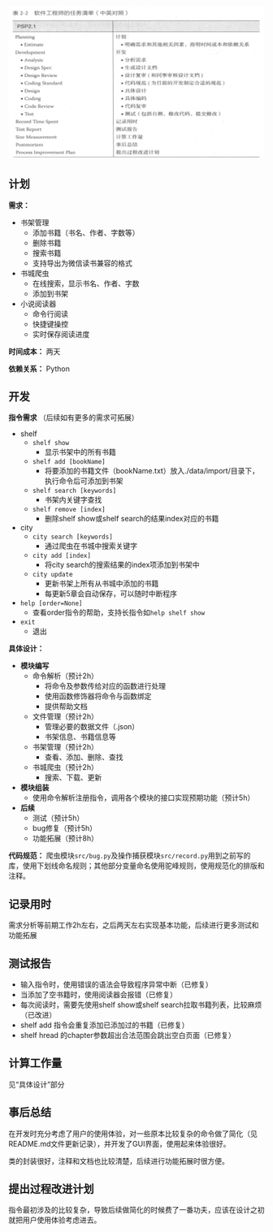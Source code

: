 ![](fig/psp.png)

## 计划
**需求：**
- 书架管理
  - 添加书籍（书名、作者、字数等）
  - 删除书籍
  - 搜索书籍
  - 支持导出为微信读书兼容的格式
- 书城爬虫
  - 在线搜索，显示书名、作者、字数
  - 添加到书架
- 小说阅读器
  - 命令行阅读
  - 快捷键操控
  - 实时保存阅读进度

**时间成本：** 两天

**依赖关系：** Python

## 开发

**指令需求** （后续如有更多的需求可拓展）
- shelf
  - `shelf show`
    - 显示书架中的所有书籍
  - `shelf add [bookName]`
    - 将要添加的书籍文件（bookName.txt）放入./data/import/目录下，执行命令后可添加到书架
  - `shelf search [keywords]`
    - 书架内关键字查找
  - `shelf remove [index]`
    - 删除shelf show或shelf search的结果index对应的书籍
- city
  - `city search [keywords]`
    - 通过爬虫在书城中搜索关键字
  - `city add [index]`
    - 将city search的搜索结果的index项添加到书架中
  - `city update`
    - 更新书架上所有从书城中添加的书籍
    - 每更新5章会自动保存，可以随时中断程序
- `help [order=None]`
  - 查看order指令的帮助，支持长指令如`help shelf show`
- `exit`
  - 退出

**具体设计：**
- **模块编写**
  - 命令解析（预计2h）
    - 将命令及参数传给对应的函数进行处理
    - 使用函数修饰器将命令与函数绑定
    - 提供帮助文档
  - 文件管理（预计2h）
    - 管理必要的数据文件（.json）
    - 书架信息、书籍信息等
  - 书架管理（预计2h）
    - 查看、添加、删除、查找
  - 书城爬虫（预计2h）
    - 搜索、下载、更新
- **模块组装**
  - 使用命令解析注册指令，调用各个模块的接口实现预期功能（预计5h）
- **后续**
  - 测试（预计5h）
  - bug修复（预计5h）
  - 功能拓展（预计8h）

**代码规范：** 爬虫模块`src/bug.py`及操作捕获模块`src/record.py`用到之前写的库，使用下划线命名规则；其他部分变量命名使用驼峰规则，使用规范化的排版和注释。

## 记录用时
需求分析等前期工作2h左右，之后两天左右实现基本功能，后续进行更多测试和功能拓展

## 测试报告
- 输入指令时，使用错误的语法会导致程序异常中断（已修复）
- 当添加了空书籍时，使用阅读器会报错（已修复）
- 每次阅读时，需要先使用shelf show或shelf search拉取书籍列表，比较麻烦（已改进）
- shelf add 指令会重复添加已添加过的书籍（已修复）
- shelf hread 的chapter参数超出合法范围会跳出空白页面（已修复）

## 计算工作量
见“具体设计”部分

## 事后总结
在开发时充分考虑了用户的使用体验，对一些原本比较复杂的命令做了简化（见README.md文件更新记录），并开发了GUI界面，使用起来体验很好。

类的封装很好，注释和文档也比较清楚，后续进行功能拓展时很方便。

## 提出过程改进计划
指令最初涉及的比较复杂，导致后续做简化的时候费了一番功夫，应该在设计之初就把用户使用体验考虑进去。
